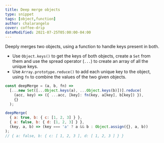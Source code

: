 ```yaml
---
title: Deep merge objects
type: snippet
tags: [object,function]
author: chalarangelo
cover: coffee-drip
dateModified: 2021-07-25T05:00:00-04:00
---
```


Deeply merges two objects, using a function to handle keys present in both.

- Use `Object.keys()` to get the keys of both objects, create a `Set` from them and use the spread operator (`...`) to create an array of all the unique keys.
- Use `Array.prototype.reduce()` to add each unique key to the object, using `fn` to combine the values of the two given objects.

```js
const deepMerge = (a, b, fn) =>
  [...new Set([...Object.keys(a), ...Object.keys(b)])].reduce(
    (acc, key) => ({ ...acc, [key]: fn(key, a[key], b[key]) }),
    {}
  );
```

```js
deepMerge(
  { a: true, b: { c: [1, 2, 3] } },
  { a: false, b: { d: [1, 2, 3] } },
  (key, a, b) => (key === 'a' ? a && b : Object.assign({}, a, b))
);
// { a: false, b: { c: [ 1, 2, 3 ], d: [ 1, 2, 3 ] } }
```
